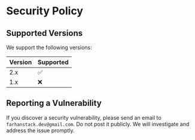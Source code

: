 # Security Policy

## Supported Versions

We support the following versions:

| Version | Supported          |
|---------|--------------------|
| 2.x     | :white_check_mark: |
| 1.x     | :x:                |

## Reporting a Vulnerability

If you discover a security vulnerability, please send an email to `farhanstack.dev@gmail.com`. Do not post it publicly. We will investigate and address the issue promptly.